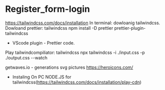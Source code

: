 # Register_form-login
https://tailwindcss.com/docs/installation
In terminal: dowloanig tailwindcss.
Dowloand prettier: tailwindcss npm install -D prettier prettier-plugin-tailwindcss
+ VScode plugin - Prettier code.

Play tailwindcompiliator: tailwindcss npx tailwindcss -i ./input.css -p ./output.css --watch

getwaves.io - generations svg pictures
https://heroicons.com/

+ Instaling On PC NODE.JS for tailwindcss(https://tailwindcss.com/docs/installation/play-cdn)

